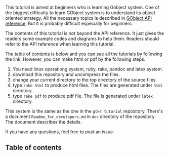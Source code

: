 This tutorial is aimed at beginners who is learning Gobject system.
One of the biggest difficulty to learn GObject system is to understand its object oriented strategy.
All the necessary topics is described in [GObject API reference](https://developer.gnome.org/gobject/stable/).
But it is probably difficult especially for beginners.

The contents of this tutorial is not beyond the API reference.
It just gives the readers some example codes and diagrams to help them.
Readers should refer to the API reference when learning this tutorial.

The table of contents is below and you can see all the tutorials by following the link.
However, you can make html or pdf by the following steps.

1. You need linux operationg system, ruby, rake, pandoc and latex system.
2. download this repository and uncompress the files.
3. change your current directory to the top directory of the source files.
4. type `rake html` to produce html files. The files are generated under `html` directory.
5. type `rake pdf` to produce pdf file. The file is generated under `latex` directory.

This system is the same as the one in the `gtk4 tutorial` repository.
There's a document `Readme_for_developers.md` in `doc` directory of the repository.
The document describes the details.

If you have any questions, feel free to post an issue.

## Table of contents

